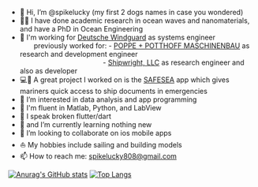 - 👋 Hi, I’m @spikelucky (my first 2 dogs names in case you wondered)
- 🧑‍🔬 I have done academic research in ocean waves and nanomaterials, and have a PhD in Ocean Engineering
- 🏢 I'm working for [Deutsche Windguard](https://www.windguard.de/) as systems engineer <br />
  previously worked for: - [POPPE + POTTHOFF MASCHINENBAU](https://www.poppe-potthoff.de/unternehmen/standorte/europa/poppe-potthoff-maschinenbau-gmbh/) as research  and development engineer <br />
            - [Shipwright, LLC](http://www.shipwright.biz) as research engineer and also as developer
- 💻📱 A great project I worked on is the [SAFESEA](https://safesea.solutions) app which gives mariners quick access to ship documents in emergencies
- 👀 I’m interested in data analysis and app programming
- 🌳 I'm fluent in Matlab, Python, and LabView
- 🌴 I speak broken flutter/dart
- 🌱 and I’m currently learning nothing new
- 💞️ I’m looking to collaborate on ios mobile apps
- ⛵ My hobbies include sailing and building models
- 📫 How to reach me: spikelucky808@gmail.com
  
[![Anurag's GitHub stats](https://github-readme-stats.vercel.app/api?username=spikelucky&count_private=true&show_icons=true&theme=tokyonight)](https://github.com/anuraghazra/github-readme-stats) [![Top Langs](https://github-readme-stats.vercel.app/api/top-langs/?username=spikelucky&layout=compact)](https://github.com/anuraghazra/github-readme-stats)

<!---
spikelucky/spikelucky is a ✨ special ✨ repository because its `README.md` (this file) appears on your GitHub profile.
You can click the Preview link to take a look at your changes.
--->
